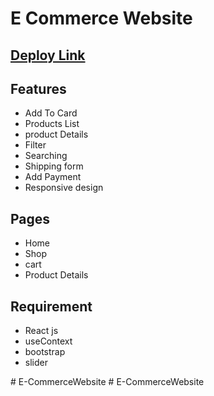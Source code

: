 
# E Commerce Website

## [Deploy Link](https://totalitycorp-frontend-challenge-peach-eight.vercel.app/)

## Features 
-  Add To Card 
- Products List 
- product Details
- Filter 
- Searching
- Shipping form
- Add Payment
- Responsive design


## Pages 
- Home 
- Shop
- cart
- Product Details  

## Requirement 
- React js
- useContext 
- bootstrap
- slider



#   E - C o m m e r c e W e b s i t e  
 #   E - C o m m e r c e W e b s i t e  
 